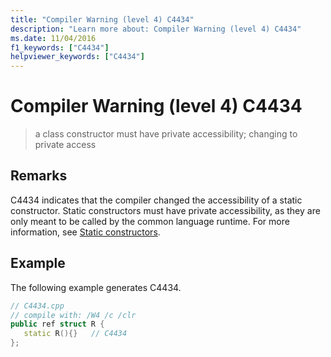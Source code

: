 ```yaml
---
title: "Compiler Warning (level 4) C4434"
description: "Learn more about: Compiler Warning (level 4) C4434"
ms.date: 11/04/2016
f1_keywords: ["C4434"]
helpviewer_keywords: ["C4434"]
---
```

# Compiler Warning (level 4) C4434

> a class constructor must have private accessibility; changing to private access

## Remarks

C4434 indicates that the compiler changed the accessibility of a static constructor. Static constructors must have private accessibility, as they are only meant to be called by the common language runtime. For more information, see [Static constructors](../../dotnet/how-to-define-and-consume-classes-and-structs-cpp-cli.md#BKMK_Static_constructors).

## Example

The following example generates C4434.

```cpp
// C4434.cpp
// compile with: /W4 /c /clr
public ref struct R {
   static R(){}   // C4434
};
```
